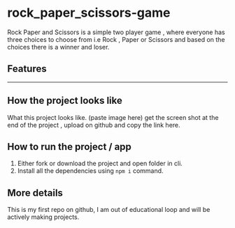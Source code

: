 
# rock_paper_scissors-game
Rock Paper and Scissors is a simple two player game , where everyone has three choices to choose from i.e Rock , Paper or Scissors and based on the choices there is a winner and loser. 
## Features
-----
## How the project looks like
What this project looks like. (paste image here) get the screen shot at the end of the project , upload on github and copy the link here.
## How to run the project / app
1. Either fork or download the project and open folder in cli.
2. Install all the dependencies using `npm i` command.
## More details
This is my first repo on github, I am out of educational loop and will be actively making projects. 

